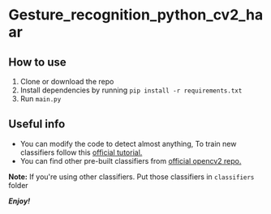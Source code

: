 
# Gesture_recognition_python_cv2_haar

## How to use
1. Clone or download the repo
 2. Install dependencies by running `pip install -r requirements.txt`
 3. Run `main.py`

## Useful info

 - You can modify the code to detect almost anything, To train new classifiers follow this [official tutorial.](https://docs.opencv.org/2.4/doc/user_guide/ug_traincascade.html)
 - You can find other pre-built classifiers from [official opencv2 repo.](https://github.com/opencv/opencv/tree/master/data/haarcascades)

**Note:** If you're using other classifiers. Put those classifiers in `classifiers` folder

***Enjoy!***



